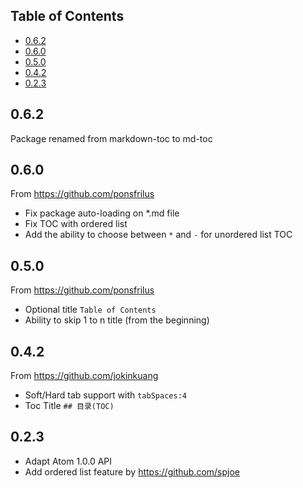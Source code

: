 <!-- TOC titleSize:2 tabSpaces:2 depthFrom:1 depthTo:6 withLinks:1 updateOnSave:1 orderedList:0 skip:0 title:1 charForUnorderedList:* -->
## Table of Contents
* [0.6.2](#062)
* [0.6.0](#060)
* [0.5.0](#050)
* [0.4.2](#042)
* [0.2.3](#023)
<!-- /TOC -->

## 0.6.2
Package renamed from markdown-toc to md-toc

## 0.6.0
From https://github.com/ponsfrilus
* Fix package auto-loading on *.md file
* Fix TOC with ordered list
* Add the ability to choose between `*` and `-` for unordered list TOC

## 0.5.0
From https://github.com/ponsfrilus
* Optional title `Table of Contents`
* Ability to skip 1 to n title (from the beginning)

## 0.4.2
From https://github.com/jokinkuang
* Soft/Hard tab support with `tabSpaces:4`
* Toc Title `## 目录(TOC)`

## 0.2.3
* Adapt Atom 1.0.0 API
* Add ordered list feature by https://github.com/spjoe
